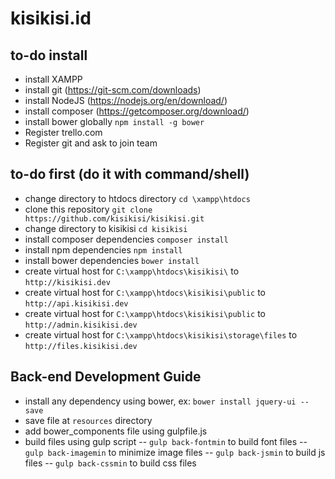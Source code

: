 # kisikisi.id

## to-do install
- install XAMPP
- install git (https://git-scm.com/downloads)
- install NodeJS (https://nodejs.org/en/download/)
- install composer (https://getcomposer.org/download/)
- install bower globally `npm install -g bower`
- Register trello.com
- Register git and ask to join team

## to-do first (do it with command/shell)
- change directory to htdocs directory `cd \xampp\htdocs`
- clone this repository `git clone https://github.com/kisikisi/kisikisi.git`
- change directory to kisikisi `cd kisikisi`
- install composer dependencies `composer install`
- install npm dependencies `npm install`
- install bower dependencies `bower install`
- create virtual host for `C:\xampp\htdocs\kisikisi\` to `http://kisikisi.dev`
- create virtual host for `C:\xampp\htdocs\kisikisi\public` to `http://api.kisikisi.dev`
- create virtual host for `C:\xampp\htdocs\kisikisi\public` to `http://admin.kisikisi.dev`
- create virtual host for `C:\xampp\htdocs\kisikisi\storage\files` to `http://files.kisikisi.dev`

## Back-end Development Guide
- install any dependency using bower, ex: `bower install jquery-ui --save`
- save file at `resources` directory
- add bower_components file using gulpfile.js
- build files using gulp script
-- `gulp back-fontmin` to build font files
-- `gulp back-imagemin` to minimize image files
-- `gulp back-jsmin` to build js files
-- `gulp back-cssmin` to build css files